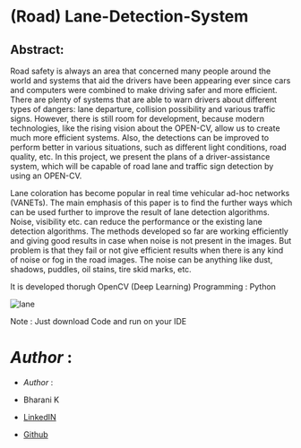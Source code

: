 # (Road) Lane-Detection-System

## Abstract:

Road safety is always an area that concerned many people around the world and systems that aid the drivers have been appearing ever since cars and computers were combined to make driving safer and more efficient. There are plenty of systems that are able to warn drivers about different types of dangers: lane departure, collision possibility and various traffic signs. However, there is still room for development, because modern technologies, like the rising vision about the OPEN-CV, allow us to create much more efficient systems. Also, the detections can be improved to perform better in various situations, such as different light conditions, road quality, etc. In this project, we present the plans of a driver-assistance system, which will be capable of road lane and traffic sign detection by using an OPEN-CV.

Lane coloration has become popular in real time vehicular ad-hoc networks (VANETs). The main emphasis of this paper is to find the further ways which can be used further to improve the result of lane detection algorithms. Noise, visibility etc. can reduce the performance or the existing lane detection algorithms. The methods developed so far are working efficiently and giving good results in case when noise is not present in the images. But problem is that they fail or not give efficient results when there is any kind of noise or fog in the road images. The noise can be anything like dust, shadows, puddles, oil stains, tire skid marks, etc.

It is developed thorugh OpenCV (Deep Learning)
Programming : Python

![lane](https://user-images.githubusercontent.com/28294942/137758174-63d7c31d-b9f9-4c95-8295-559cf0ab2593.jpeg)

Note : Just download Code and run on your IDE

# _Author_ :

- _Author_ :
- 
  Bharani K
  
- [LinkedIN](https://www.linkedin.com/in/bharani-k-10824b299)
- [Github](https://github.com/Bharani1611)
